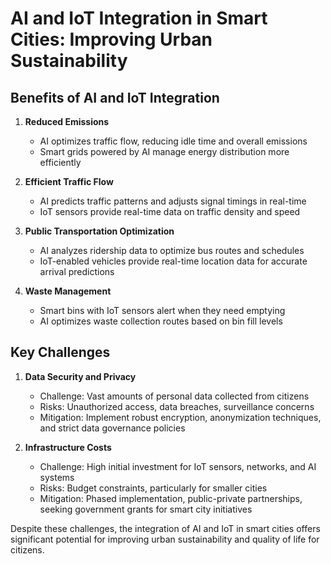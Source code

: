 
# AI and IoT Integration in Smart Cities: Improving Urban Sustainability

## Benefits of AI and IoT Integration

1. **Reduced Emissions**
   - AI optimizes traffic flow, reducing idle time and overall emissions
   - Smart grids powered by AI manage energy distribution more efficiently

2. **Efficient Traffic Flow**
   - AI predicts traffic patterns and adjusts signal timings in real-time
   - IoT sensors provide real-time data on traffic density and speed

3. **Public Transportation Optimization**
   - AI analyzes ridership data to optimize bus routes and schedules
   - IoT-enabled vehicles provide real-time location data for accurate arrival predictions

4. **Waste Management**
   - Smart bins with IoT sensors alert when they need emptying
   - AI optimizes waste collection routes based on bin fill levels

## Key Challenges

1. **Data Security and Privacy**
   - Challenge: Vast amounts of personal data collected from citizens
   - Risks: Unauthorized access, data breaches, surveillance concerns
   - Mitigation: Implement robust encryption, anonymization techniques, and strict data governance policies

2. **Infrastructure Costs**
   - Challenge: High initial investment for IoT sensors, networks, and AI systems
   - Risks: Budget constraints, particularly for smaller cities
   - Mitigation: Phased implementation, public-private partnerships, seeking government grants for smart city initiatives

Despite these challenges, the integration of AI and IoT in smart cities offers significant potential for improving urban sustainability and quality of life for citizens.